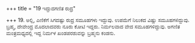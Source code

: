 +++
title = "19 ಇದ್ದುದಗಣಿತ ರುದ್ರ"

+++
19. ಅಲ್ಲಿ, ಎಣಿಕೆಗೆ ಸಿಗದಷ್ಟು ರುದ್ರ ಸಮೂಹಗಳು ಇದ್ದುವು. ಉಪಮೆಗೆ ನಿಲುಕದ ವಿಷ್ಣು ಸಮೂಹಗಳಿದ್ದುವು. ಬ್ರಹ್ಮ, ದೇವೇಂದ್ರ ಮೊದಲಾದವರು ನೂರು ಕೋಟಿ ಇದ್ದರು. ನಿರ್ಮಲವಾದ ವೇದ ಸಮೂಹಗಳಿದ್ದುವು. ಅಗಣಿತ ಮಂತ್ರಮಧ್ಯದಲ್ಲಿ ಇದ್ದ ನಿರ್ಮಳ ಖಂಡಪರಶುವನ್ನು ಬ್ರಹ್ಮನು ಕಂಡನು.